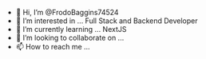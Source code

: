 - 👋 Hi, I’m @FrodoBaggins74524
- 👀 I’m interested in ... Full Stack and Backend Developer
- 🌱 I’m currently learning ... NextJS
- 💞️ I’m looking to collaborate on ...
- 📫 How to reach me ...

<!---
FrodoBaggins74524/FrodoBaggins74524 is a ✨ special ✨ repository because its `README.md` (this file) appears on your GitHub profile.
You can click the Preview link to take a look at your changes.
--->
